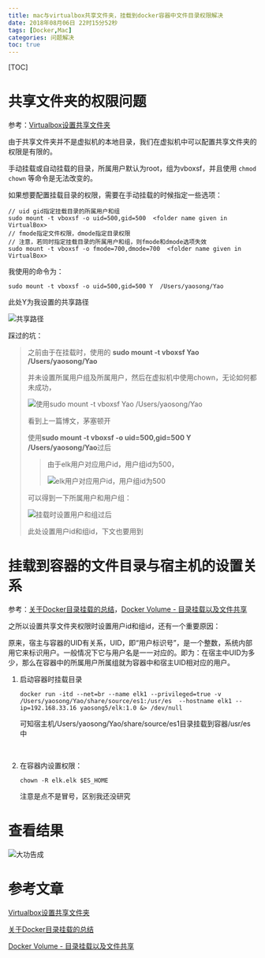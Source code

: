 ```yaml
---
title: mac与virtualbox共享文件夹，挂载到docker容器中文件目录权限解决
date: 2018年08月06日 22时15分52秒
tags: [Docker,Mac]
categories: 问题解决
toc: true
---
```


[TOC]


# 共享文件夹的权限问题

参考：[Virtualbox设置共享文件夹](http://yukai.space/2018/05/02/VirtualBox%E5%85%B1%E4%BA%AB%E6%96%87%E4%BB%B6%E5%A4%B9/)

由于共享文件夹并不是虚拟机的本地目录，我们在虚拟机中可以配置共享文件夹的权限是有限的。

手动挂载或自动挂载的目录，所属用户默认为root，组为vboxsf，并且使用 `chmod chown` 等命令是无法改变的。
<!--more-->

如果想要配置挂载目录的权限，需要在手动挂载的时候指定一些选项：

```shell
// uid gid指定挂载目录的所属用户和组
sudo mount -t vboxsf -o uid=500,gid=500  <folder name given in VirtualBox>
// fmode指定文件权限，dmode指定目录权限
// 注意，若同时指定挂载目录的所属用户和组，则fmode和dmode选项失效
sudo mount -t vboxsf -o fmode=700,dmode=700  <folder name given in VirtualBox>
```

我使用的命令为：

```shell
sudo mount -t vboxsf -o uid=500,gid=500 Y  /Users/yaosong/Yao
```

此处Y为我设置的共享路径

![共享路径](https://ws3.sinaimg.cn/large/006tKfTcgy1g0ztnzxosnj310o09wgm5.jpg)





踩过的坑：

> 之前由于在挂载时，使用的 **sudo mount -t vboxsf  Yao  /Users/yaosong/Yao**
>
> 并未设置所属用户组及所属用户，然后在虚拟机中使用chown，无论如何都未成功，
>
> ![使用sudo mount -t vboxsf  Yao  /Users/yaosong/Yao](https://ws4.sinaimg.cn/large/006tKfTcgy1g0zs97hho1j3130078gph.jpg)
>
> 看到上一篇博文，茅塞顿开
>
> 使用**sudo mount -t vboxsf -o uid=500,gid=500 Y  /Users/yaosong/Yao**过后
>
> > 由于elk用户对应用户id，用户组id为500，
> >
> > ![elk用户对应用户id，用户组id为500](https://ws4.sinaimg.cn/large/006tKfTcgy1g0zsdwrv03j30ma0160st.jpg)
>
> 可以得到一下所属用户和用户组：
>
> ![挂载时设置用户和组过后](https://ws2.sinaimg.cn/large/006tKfTcgy1g0zsbf3r1kj312u07odjp.jpg)
>
> 此处设置用户id和组id，下文也要用到
>
> 


# 挂载到容器的文件目录与宿主机的设置关系

   参考：[关于Docker目录挂载的总结](https://www.cnblogs.com/ivictor/p/4834864.html)，[Docker Volume - 目录挂载以及文件共享](https://kebingzao.com/2019/02/25/docker-volume/)

   之所以设置共享文件夹权限时设置用户id和组id，还有一个重要原因：

   ​	原来，宿主与容器的UID有关系，UID，即“用户标识号”，是一个整数，系统内部用它来标识用户。一般情况下它与用户名是一一对应的。即为：在宿主中UID为多少，那么在容器中的所属用户所属组就为容器中和宿主UID相对应的用户。

   1. 启动容器时挂载目录

      ```shell
      docker run -itd --net=br --name elk1 --privileged=true -v /Users/yaosong/Yao/share/source/es1:/usr/es  --hostname elk1 --ip=192.168.33.16 yaosong5/elk:1.0 &> /dev/null
      ```

      可知宿主机/Users/yaosong/Yao/share/source/es1目录挂载到容器/usr/es中

      ​

   2. 在容器内设置权限：

      ```shell
      chown -R elk.elk $ES_HOME
      ```

      注意是点不是冒号，区别我还没研究


# 查看结果

![大功告成](https://ws2.sinaimg.cn/large/006tKfTcgy1g0ztcg8e6jj30w20eu0yg.jpg)



# 参考文章

[Virtualbox设置共享文件夹](http://yukai.space/2018/05/02/VirtualBox%E5%85%B1%E4%BA%AB%E6%96%87%E4%BB%B6%E5%A4%B9/)

[关于Docker目录挂载的总结](https://www.cnblogs.com/ivictor/p/4834864.html)

[Docker Volume - 目录挂载以及文件共享](https://kebingzao.com/2019/02/25/docker-volume/)